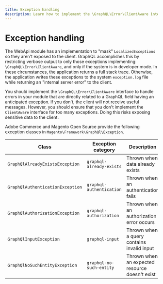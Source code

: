```yaml
---
title: Exception handling
description: Learn how to implement the \GraphQL\Error\ClientAware interface to handle errors in your Adobe Commerce and Magento Open Soure modules.
---
```


# Exception handling

The WebApi module has an implementation to "mask" `LocalizedExceptions` so they aren't exposed to the client. GraphQL accomplishes this by restricting verbose output to only those exceptions implementing `\GraphQL\Error\ClientAware`, and only if the system is in developer mode. In these circumstances, the application returns a full stack trace. Otherwise, the application writes these exceptions to the system `exception.log` file while returning an "internal server error" to the client.

You should implement the `\GraphQL\Error\ClientAware` interface to handle errors in your module that are directly related to a GraphQL field having an anticipated exception. If you don't, the client will not receive useful messages. However, you should ensure that you don't implement the `ClientAware` interface for too many exceptions. Doing this risks exposing sensitive data to the client.

Adobe Commerce and Magento Open Source provide the following exception classes in `Magento\Framework\GraphQl\Exception`.

Class | Exception category | Description
--- | --- | ---
`GraphQlAlreadyExistsException` | `graphql-already-exists` | Thrown when data already exists
`GraphQlAuthenticationException` | `graphql-authentication` | Thrown when an authentication fails
`GraphQlAuthorizationException` | `graphql-authorization` | Thrown when an authorization error occurs
`GraphQlInputException` | `graphql-input` | Thrown when a query contains invalid input
`GraphQlNoSuchEntityException` | `graphql-no-such-entity` | Thrown when an expected resource doesn't exist
